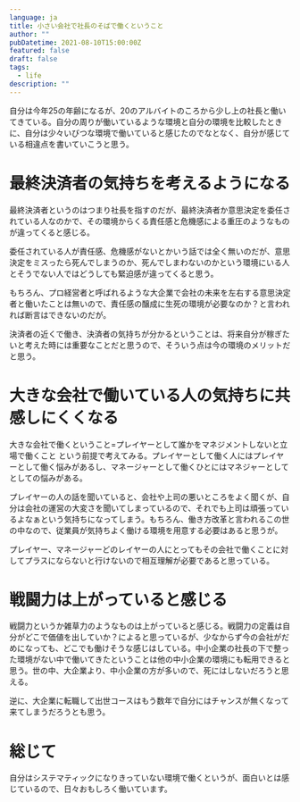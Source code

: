```yaml
---
language: ja
title: 小さい会社で社長のそばで働くということ
author: ""
pubDatetime: 2021-08-10T15:00:00Z
featured: false
draft: false
tags:
  - life
description: ""
---
```


自分は今年25の年齢になるが、20のアルバイトのころから少し上の社長と働いてきている。自分の周りが働いているような環境と自分の環境を比較したときに、自分は少々いびつな環境で働いていると感じたのでなとなく、自分が感じている相違点を書いていこうと思う。

# 最終決済者の気持ちを考えるようになる

最終決済者というのはつまり社長を指すのだが、最終決済者か意思決定を委任されている人なのかで、その環境からくる責任感と危機感による重圧のようなものが違ってくると感じる。

委任されている人が責任感、危機感がないとかいう話では全く無いのだが、意思決定をミスったら死んでしまうのか、死んでしまわないのかという環境にいる人とそうでない人ではどうしても緊迫感が違ってくると思う。

もちろん、プロ経営者と呼ばれるような大企業で会社の未来を左右する意思決定者と働いたことは無いので、責任感の醸成に生死の環境が必要なのか？と言われれば断言はできないのだが。

決済者の近くで働き、決済者の気持ちが分かるということは、将来自分が稼ぎたいと考えた時には重要なことだと思うので、そういう点は今の環境のメリットだと思う。

# 大きな会社で働いている人の気持ちに共感しにくくなる

大きな会社で働くということ=プレイヤーとして誰かをマネジメントしないと立場で働くこと という前提で考えてみる。プレイヤーとして働く人にはプレイヤーとして働く悩みがあるし、マネージャーとして働くひとにはマネジャーとしてとしての悩みがある。

プレイヤーの人の話を聞いていると、会社や上司の悪いところをよく聞くが、自分は会社の運営の大変さを聞いてしまっているので、それでも上司は頑張っているよなぁという気持ちになってしまう。もちろん、働き方改革と言われるこの世の中なので、従業員が気持ちよく働ける環境を用意する必要はあると思うが。

プレイヤー、マネージャーどのレイヤーの人にとってもその会社で働くことに対してプラスにならないと行けないので相互理解が必要であると思っている。

# 戦闘力は上がっていると感じる

戦闘力というか雑草力のようなものは上がっていると感じる。戦闘力の定義は自分がどこで価値を出していか？によると思っているが、少なからず今の会社がだめになっても、どこでも働けそうな感じはしている。中小企業の社長の下で整った環境がない中で働いてきたということは他の中小企業の環境にも転用できると思う。世の中、大企業より、中小企業の方が多いので、死にはしないだろうと思える。

逆に、大企業に転職して出世コースはもう数年で自分にはチャンスが無くなって来てしまうだろうとも思う。

# 総じて

自分はシステマティックになりきっていない環境で働くというが、面白いとは感じているので、日々おもしろく働いています。
